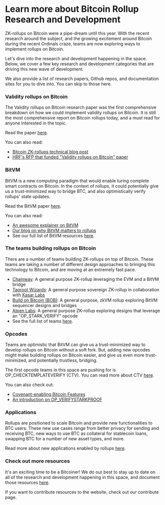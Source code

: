 # Learn more about Bitcoin Rollup Research and Development

ZK-rollups on Bitcoin were a pipe-dream until this year. With the recent research around the subject, and the growing excitement around Bitcoin during the recent Ordinals craze, teams are now exploring ways to implement rollups on Bitcoin.

Let's dive into the research and development happening in the space. Below, we cover a few key research and development categories that are driving this new wave of development.

We also provide a list of research papers, Github repos, and documentation sites for you to dive into. You can skip to those here.

### Validity rollups on Bitcoin

The Validity rollups on Bitcoin research paper was the first comprehensive breakdown on how we could implement validity rollups on Bitcoin. It is still the most comprehensive report on Bitcoin rollups today, and a must read for anyone interested in the topic.

Read the paper [here](https://bitcoinrollups.org/).

You can also read:

- [Bitcoin ZK-rollups technical blog post](https://tr3y.io/articles/crypto/bitcoin-zk-rollups.html)
- [HRF's RFP that funded "Validity rollups on Bitcoin" paper](https://hrf.org/zkrollups)

### BitVM

BitVM is a new computing paradigm that would enable turing complete smart contracts on Bitcoin. In the context of rollups, it could potentially give us a trust-minimized way to bridge BTC, and also optimistically verify rollups' state updates. 

Read the BitVM paper [here](https://bitvm.org/bitvm.pdf).

You can also read:

- [An awesome explainer on BitVM](https://medium.com/crypto-garage/deep-dive-into-bitvm-computing-paradigm-to-express-turing-complete-bitcoin-contracts-1c6cb05edfca)
- [Our blog on why BitVM matters to rollups](https://www.bitcoinrollups.io/bitvm)
- See our full list of BitVM resources [here](https://www.bitcoinrollups.io/bitvm-resources).

### The teams building rollups on Bitcoin

There are a number of teams building ZK-rollups on top of Bitcoin. These teams are taking a number of different design approaches to brinigng this technology to Bitcoin, and are moving at an extremely fast pace.

- [Chainway](https://chainway.xyz/): A general purpose ZK-rollup leveraging the EVM and a BitVM bridge
- [Taproot Wizards](https://taprootwizards.com/): A general purpose sovereign ZK-rollup in collaboration with [Kasar Labs](https://www.kasar.io/)
- [Build on Bitcoin (BOB)](https://www.gobob.xyz/): A general purpose, zkVM rollup exploring BitVM sequencer designs and bridges
- [Alpen Labs](https://alpenlabs.io/): A general purpose ZK-rollup exploring designs that leverage an "OP_STARK_VERIFY" opcode
- See the full list of teams [here](https://www.bitcoinrollups.io/research-links).

### Opcodes

Teams are optimistic that BitVM can give us a trust-minimized way to develop rollups on Bitcoin without a soft fork. But, adding new opcodes might make building rollups on Bitcoin easier, and give us even more trust-minimized, and potentially trustless, bridging.

The first opcode teams in this space are pushing for is OP_CHECKTEMPLATEVERIFY (CTV). You can read more about CTV [here](https://bitcoinops.org/en/topics/op_checktemplateverify/).

You can also check out:

- [Covenant-enabling Bitcoin Features](https://gist.github.com/RobinLinus/c96fb7c81430ec6dc92f048687bd3068)
- [An introduction on OP_VERIFYSTARKPROOF](https://www.youtube.com/watch?v=Nldg_tjeX_A&t=1s)

### Applications

Rollups are positioned to scale Bitcoin and provide new functionalities to BTC users. These new use cases range from better privacy for sending and receiving BTC, new ways to use BTC as collateral for stablecoin loans, swapping BTC for a number of new asset types, and more.

Read more about new applications enabled by rollups [here](https://bitcoinrollups.org/#section-3-enabling-new-functionality).

### Check out more resources

It's an exciting time to be a Bitcoiner! We do our best to stay up to date on all of the research and development happening in this space, and document those resources [here](https://www.bitcoinrollups.io/research-links). 

If you want to contribute resources to the website, check out our contribute page.
